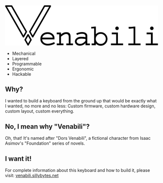 ![The Venabili keyboard](./artwork/logo.png)

* Mechanical
* Layered
* Programmable
* Ergonomic
* Hackable

## Why?

I wanted to build a keyboard from the ground up that would be exactly what I
wanted, no more and no less: Custom firmware, custom hardware design, custom
layout, custom everything.

## No, I mean why "Venabili"?

Oh, that! It's named after "Dors Venabili", a fictional character from Isaac
Asimov's "Foundation" series of novels.

## I want it!

For complete information about this keyboard and how to build it, please visit:
[venabili.sillybytes.net](http://venabili.sillybytes.net)
